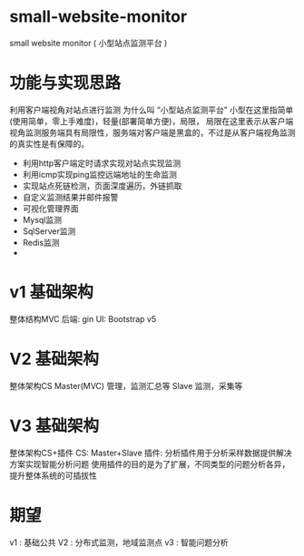 # small-website-monitor
small website monitor ( 小型站点监测平台 ) 


# 功能与实现思路

利用客户端视角对站点进行监测
为什么叫 “小型站点监测平台” 小型在这里指简单(使用简单，零上手难度)，轻量(部署简单方便)，局限，
局限在这里表示从客户端视角监测服务端具有局限性，服务端对客户端是黑盒的，不过是从客户端视角监测的真实性是有保障的。

- 利用http客户端定时请求实现对站点实现监测
- 利用icmp实现ping监控远端地址的生命监测
- 实现站点死链检测，页面深度遍历，外链抓取
- 自定义监测结果并邮件报警
- 可视化管理界面
- Mysql监测
- SqlServer监测
- Redis监测
- 

# v1 基础架构
整体结构MVC
后端: gin 
UI: Bootstrap v5

# V2 基础架构
整体架构CS
Master(MVC) 管理，监测汇总等
Slave 监测，采集等

# V3 基础架构
整体架构CS+插件
CS: Master+Slave
插件: 分析插件用于分析采样数据提供解决方案实现智能分析问题
使用插件的目的是为了扩展，不同类型的问题分析各异，提升整体系统的可插拔性

# 期望
v1 : 基础公共
V2 : 分布式监测，地域监测点
v3 : 智能问题分析

